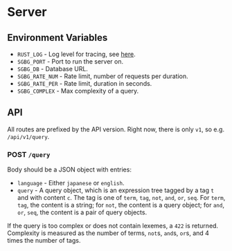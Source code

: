# Server

## Environment Variables

- `RUST_LOG` - Log level for tracing, see [here](https://docs.rs/tracing-core/latest/tracing_core/metadata/struct.Level.html#implementations).
- `SGBG_PORT` - Port to run the server on.
- `SGBG_DB` - Database URL.
- `SGBG_RATE_NUM` - Rate limit, number of requests per duration.
- `SGBG_RATE_PER` - Rate limit, duration in seconds.
- `SGBG_COMPLEX` - Max complexity of a query.

## API

All routes are prefixed by the API version. Right now, there is only `v1`, so e.g. `/api/v1/query`.

### POST `/query`

Body should be a JSON object with entries:

- `language` - Either `japanese` or `english`.
- `query` - A query object, which is an expression tree tagged by a tag `t` and with content `c`.
The tag is one of `term`, `tag`, `not`, `and`, `or`, `seq`.
For `term`, `tag`, the content is a string; for `not`, the content is a query object; for `and`, `or`, `seq`, the content is a pair of query objects.

If the query is too complex or does not contain lexemes, a `422` is returned.
Complexity is measured as the number of terms, `not`s, `and`s, `or`s, and 4 times the number of tags.
